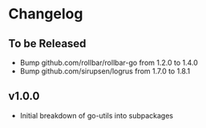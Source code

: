 # Changelog

## To be Released

* Bump github.com/rollbar/rollbar-go from 1.2.0 to 1.4.0
* Bump github.com/sirupsen/logrus from 1.7.0 to 1.8.1

## v1.0.0

* Initial breakdown of go-utils into subpackages
